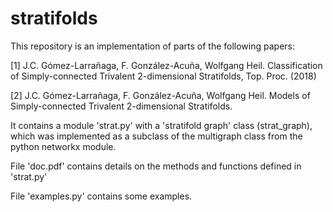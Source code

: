 # stratifolds
This repository is an implementation of parts of the following papers:

[1] J.C. Gómez-Larrañaga, F. González-Acuña, Wolfgang Heil. Classification of Simply-connected Trivalent 2-dimensional Stratifolds, Top. Proc. (2018)

[2] J.C. Gómez-Larrañaga, F. González-Acuña, Wolfgang Heil. Models of Simply-connected Trivalent 2-dimensional Stratifolds.

It contains a module 'strat.py' with a 'stratifold graph' class (strat_graph), which was implemented as a subclass of the multigraph class from the python networkx module.

File 'doc.pdf' contains details on the methods and functions defined in 'strat.py'

File 'examples.py' contains some examples.

